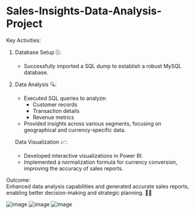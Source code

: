 # Sales-Insights-Data-Analysis-Project

Key Activities:
1. Database Setup 🗄️: 
   - Successfully imported a SQL dump to establish a robust MySQL database.
  
2. Data Analysis 🔍: 
   - Executed SQL queries to analyze:
     - Customer records
     - Transaction details
     - Revenue metrics
   - Provided insights across various segments, focusing on geographical and currency-specific data.

   Data Visualization 📈: 
   - Developed interactive visualizations in Power BI.
   - Implemented a normalization formula for currency conversion, improving the accuracy of sales reports.

Outcome:  
Enhanced data analysis capabilities and generated accurate sales reports, enabling better decision-making and strategic planning. 🚀✨

![image](https://github.com/user-attachments/assets/c2e354b3-8e76-416a-a535-c0d459e28de5)
![image](https://github.com/user-attachments/assets/d8f8eee0-8de2-41af-8a45-2b5b5c13ef49)
![image](https://github.com/user-attachments/assets/2df2ab8b-8139-40b1-b90f-bee612c15855)



